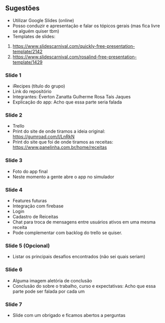 ## Sugestões
- Utilizar Google Slides (online)
- Posso conduzir e apresentação e falar os tópicos gerais (mas fica livre se alguém quiser tbm)
- Templates de slides:
1) https://www.slidescarnival.com/quickly-free-presentation-template/2142
2) https://www.slidescarnival.com/rosalind-free-presentation-template/1429


### Slide 1
- iRecipes (título do grupo)
- Link do repositório
- Integrantes:
Éverton Zanatta
Gulherme Rosa
Taís Jaques
- Explicação do app: Acho que essa parte seria falada

### Slide 2
- Trello
- Print do site de onde tiramos a ideia original: https://gumroad.com/l/LnRkN
- Print do site que foi de onde tiramos as receitas: https://www.panelinha.com.br/home/receitas

### Slide 3
- Foto do app final
- Neste momento a gente abre o app no simulador

### Slide 4
- Features futuras
- Integração com firebase
- Login
- Cadastro de Reiceitas
- Chat para troca de mensagens entre usuários ativos em uma mesma receita
- Pode complementar com backlog do trello se quiser.

### Slide 5 (Opcional)
- Listar os principais desafios encontrados (não sei quais seriam)

### Slide 6
- Alguma imagem aletória de conclusão
- Conclusão do sobre o trabalho, curso e expectativas: Acho que essa parte pode ser falada por cada um

### Slide 7
- Slide com um obrigado e ficamos abertos a perguntas
